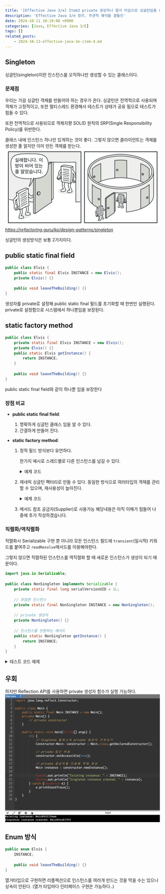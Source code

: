 ```yaml
---
title: '[Effective Jave 3/e] Item3 private 생성자나 열거 타입으로 싱글턴임을 보증하라'
description: 'Effective Java 3/e 정리. 주관적 해석을 곁들인'
date: 2024-10-11 10:19:00 +0900
categories: [Java, Effective Java 3/E]
tags: []
related_posts:
    - 2024-10-13-effective-java-3e-item-4.md
---
```


## Singleton
싱글턴(singleton)이란 인스턴스를 오직하나만 생성할 수 있는 클래스이다.
### 문제점
우리는 가끔 싱글턴 객체를 만들어야 하는 경우가 온다. 싱글턴은 전역적으로 사용되며 객체가 고정적이고,
또한 멀티스레드 환경해서 테스트가 상태가 공유 됨으로 테스트가 힘들 수 있다.

또한 전역적으로 사용되므로 객체지향 SOLID 원칙의 SRP(Single Responsibility Policy)를 위반한다.

클래스 내에 인스턴스 하나만 있게하는 것이 좋다. 그렇지 않으면 클라이언트는 객체를 생성한 줄 알지만 이미 만든 객체를 받는다.
![singleton](assets/img/post/2024-10-11-effectivejava-item3/singleton.png)_https://refactoring.guru/ko/design-patterns/singleton_

싱글턴의 생성방식은 보통 2가지이다.
## public static final field
```java
public class Elvis {
	public static final Elvis INSTANCE = new Elvis();
	private Elvis() {}

	public void leaveTheBuilding() {}
}
```

생성자를 private로 설정해 public static final 필드를 초기화할 때 한번만 실행된다. private로 설정함으로 시스템에서 하나뿐임을 보장된다.

## static factory method
```java
public class Elvis {
	private static final Elvis INSTANCE = new Elvis();
	private Elvis() {}
	public static Elvis getInstance() {
		return INSTANCE;
	}

	public void leaveTheBuilding() {}
}
```
public static final field와 같이 하나뿐 임을 보장한다

### 장점 비교
- **public static final field**: 
	1. 명확하게 싱글턴 클래스 임을 알 수 있다.
	2. 간결하게 만들어 진다.

- **static factory method**: 
	1. 정적 필드 방식보다 유연하다.
		
		한가지 예시로 스레드별로 다른 인스턴스를 넘길 수 있다.
		<details>
		<summary>예제 코드</summary>
		<div markdown="1">
		```java
		public class Singleton {
			// ThreadLocal을 이용해 각 스레드에 고유한 인스턴스를 저장
			private static final ThreadLocal<Singleton> threadLocalInstance =
					ThreadLocal.withInitial(Singleton::new);

			// private 생성자
			private Singleton() {
				System.out.println("New instance created for thread: " + Thread.currentThread().getName());
			}

			// 정적 팩터리 메서드
			public static Singleton getInstance() {
				return threadLocalInstance.get();
			}

			public static void main(String[] args) {
				// 여러 스레드에서 싱글턴 호출
				Runnable task = () -> {
					Singleton singleton = Singleton.getInstance();
					System.out.println("Instance for thread " + Thread.currentThread().getName() + ": " + singleton);
				};

				// 3개의 스레드 생성
				Thread thread1 = new Thread(task, "Thread-1");
				Thread thread2 = new Thread(task, "Thread-2");
				Thread thread3 = new Thread(task, "Thread-3");

				thread1.start();
				thread2.start();
				thread3.start();
			}
		}
		```
		</div>
		</details>

	2. 제네릭 싱글턴 팩터리로 만들 수 있다.
		동일한 방식으로 여러타입의 객체를 관리 할 수 있으며, 재사용성이 높아진다.
		<details>
		<summary>예제 코드</summary>
		제네릭에 대한 이해가 적어 GPT가 해줬습니다. 추후 제네릭 공부 후 포스트 하겠습니다.
		<div markdown="1">
		```java
		import java.util.HashMap;
		import java.util.Map;

		public class GenericSingletonFactory {

			// 타입별로 싱글턴 인스턴스를 저장하는 맵
			private static final Map<Class<?>, Object> instances = new HashMap<>();

			// 제네릭 싱글턴 팩터리 메서드
			@SuppressWarnings("unchecked")
			public static <T> T getInstance(Class<T> clazz) {
				synchronized (instances) {
					// 이미 해당 타입의 인스턴스가 있는지 확인
					if (!instances.containsKey(clazz)) {
						try {
							// 없으면 새로운 인스턴스를 생성하여 저장
							instances.put(clazz, clazz.getDeclaredConstructor().newInstance());
						} catch (Exception e) {
							throw new RuntimeException(e);
						}
					}
					// 해당 타입의 인스턴스를 반환
					return (T) instances.get(clazz);
				}
			}

			public static void main(String[] args) {
				// String 타입에 대한 싱글턴 인스턴스
				String strInstance1 = GenericSingletonFactory.getInstance(String.class);
				String strInstance2 = GenericSingletonFactory.getInstance(String.class);

				// Integer 타입에 대한 싱글턴 인스턴스
				Integer intInstance1 = GenericSingletonFactory.getInstance(Integer.class);
				Integer intInstance2 = GenericSingletonFactory.getInstance(Integer.class);

				// 같은 타입에 대해서는 같은 인스턴스가 반환됨
				System.out.println("String instance 1: " + strInstance1);
				System.out.println("String instance 2: " + strInstance2);
				System.out.println("Are String instances the same? " + (strInstance1 == strInstance2));

				System.out.println("Integer instance 1: " + intInstance1);
				System.out.println("Integer instance 2: " + intInstance2);
				System.out.println("Are Integer instances the same? " + (intInstance1 == intInstance2));
			}
		}
		```
		</div>
		</details>
	3. 메서드 참조 공금자(Supplier)로 사용가능
		해당내용은 아직 이해가 힘들어 나중에 추가 작성하겠습니다.

### 직렬화/역직렬화
직렬화시 Serializable 구현 뿐 아니라 모든 인스턴스 필드에 `transient`(일시적) 키워드를 붙여주고 `readResolve`메서드를 이용해야한다.

그렇지 않으면 직렬하된 인스턴스를 역직렬화 할 때 새로운 인스턴스가 생성이 되기 때문이다.
```java
import java.io.Serializable;

public class NonSingleton implements Serializable {
    private static final long serialVersionUID = 1L;

    // 유일한 인스턴스
    private static final NonSingleton INSTANCE = new NonSingleton();

    // private 생성자
    private NonSingleton() {}

    // 인스턴스를 반환하는 메서드
    public static NonSingleton getInstance() {
        return INSTANCE;
    }
}
```
<details>
<summary>테스트 코드 예제</summary>

<div markdown="1">
```java
public class NonSingleton implements Serializable {
    private static final long serialVersionUID = 1L;

    // 유일한 인스턴스
    private static final NonSingleton INSTANCE = new NonSingleton();

    // private 생성자
    private NonSingleton() {}

    // 인스턴스를 반환하는 메서드
    public static NonSingleton getInstance() {
        return INSTANCE;
    }
}
```
</div>

<div markdown="1">
```java
class NonSingletonTest {

    @Test
    void testSingletonSerialization() {
        // 원래의 싱글턴 인스턴스 가져오기
        NonSingleton instance1 = NonSingleton.getInstance();
        System.out.println("Original instance: " + instance1);

        // 인스턴스를 직렬화
        try (ObjectOutputStream oos = new ObjectOutputStream(new FileOutputStream("singleton.ser"))) {
            oos.writeObject(instance1);
        } catch (IOException e) {
            fail("Serialization failed: " + e.getMessage());
        }

        // 직렬화된 인스턴스를 역직렬화
        NonSingleton instance2 = null;
        try (ObjectInputStream ois = new ObjectInputStream(new FileInputStream("singleton.ser"))) {
            instance2 = (NonSingleton) ois.readObject();
        } catch (IOException | ClassNotFoundException e) {
            fail("Deserialization failed: " + e.getMessage());
        }

        // 역직렬화된 인스턴스와 원래 인스턴스 비교
        System.out.println("Deserialized instance: " + instance2);
        assertNotSame(instance1, instance2, "Instances should not be the same after deserialization.");
    }
}
```
</div>
<div markdown="1">
![test-result](assets/img/post/2024-10-11-effectivejava-item3/serialize.png)
</div>
</details>

## 우회
하지만 Reflection API를 사용하면 private 생성자 함수가 실행 가능하다.
![reflection-api](assets/img/post/2024-10-11-effectivejava-item3/reflection.png)

## Enum 방식
```java
public enum Elvis {
	INSTANCE;

	public void leaveTheBuilding() {}
}
```

열거타입으로 구현하면 리플렉션으로 인스턴스를 여러개 만드는 것을 막을 수는 있으나 상속이 안된다.
(열거 타입마다 인터페이스 구현은 가능하다..)
